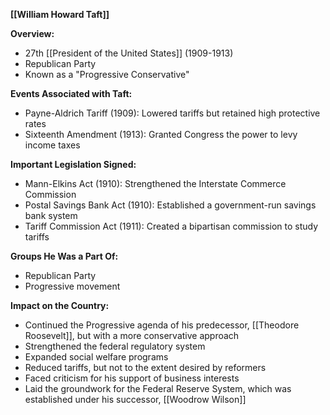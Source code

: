 **[[William Howard Taft]]**

**Overview:**

* 27th [[President of the United States]] (1909-1913)
* Republican Party
* Known as a "Progressive Conservative"

**Events Associated with Taft:**

* Payne-Aldrich Tariff (1909): Lowered tariffs but retained high protective rates
* Sixteenth Amendment (1913): Granted Congress the power to levy income taxes

**Important Legislation Signed:**

* Mann-Elkins Act (1910): Strengthened the Interstate Commerce Commission
* Postal Savings Bank Act (1910): Established a government-run savings bank system
* Tariff Commission Act (1911): Created a bipartisan commission to study tariffs

**Groups He Was a Part Of:**

* Republican Party
* Progressive movement

**Impact on the Country:**

* Continued the Progressive agenda of his predecessor, [[Theodore Roosevelt]], but with a more conservative approach
* Strengthened the federal regulatory system
* Expanded social welfare programs
* Reduced tariffs, but not to the extent desired by reformers
* Faced criticism for his support of business interests
* Laid the groundwork for the Federal Reserve System, which was established under his successor, [[Woodrow Wilson]]